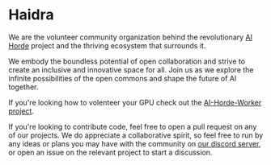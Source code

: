 # Haidra 

We are the volunteer community organization behind the revolutionary [AI Horde](https://github.com/Haidra-Org/AI-Horde) project and the thriving ecosystem that surrounds it.

We embody the boundless potential of open collaboration and strive to create an inclusive and innovative space for all. Join us as we explore the infinite possibilities of the open commons and shape the future of AI together.

If you're looking how to volenteer your GPU check out the [AI-Horde-Worker project](https://github.com/Haidra-Org/AI-Horde-Worker).

If you're looking to contribute code, feel free to open a pull request on any of our projects. We do appreciate a collaborative spirit, so feel free to run by any ideas or plans you may have with the community on [our discord server](https://discord.gg/3DxrhksKzn), or open an issue on the relevant project to start a discussion.


<!--

**Here are some ideas to get you started:**

🙋‍♀️ A short introduction - what is your organization all about?
🌈 Contribution guidelines - how can the community get involved?
👩‍💻 Useful resources - where can the community find your docs? Is there anything else the community should know?
🍿 Fun facts - what does your team eat for breakfast?
🧙 Remember, you can do mighty things with the power of [Markdown](https://docs.github.com/github/writing-on-github/getting-started-with-writing-and-formatting-on-github/basic-writing-and-formatting-syntax)
-->
